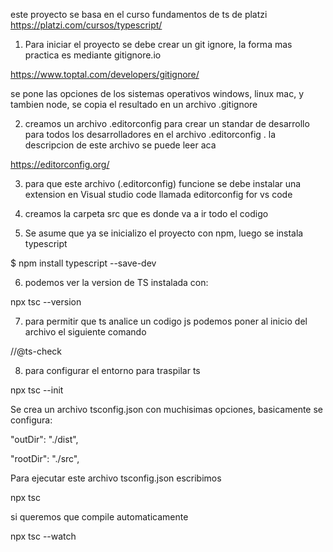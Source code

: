 este proyecto se basa en el curso fundamentos de ts de platzi https://platzi.com/cursos/typescript/

1. Para iniciar el proyecto se debe crear un git ignore, la forma mas practica es mediante gitignore.io 

https://www.toptal.com/developers/gitignore/

se pone las opciones de los sistemas operativos windows, linux mac, y tambien node, se copia el resultado en 
un archivo .gitignore

2. creamos un archivo .editorconfig para crear un standar de desarrollo para todos los desarrolladores en el archivo .editorconfig . la descripcion de este archivo se puede leer aca 

https://editorconfig.org/

3. para que este archivo (.editorconfig) funcione se debe instalar una extension en Visual studio code llamada editorconfig for vs code

4. creamos la carpeta src que es donde va a ir todo el codigo

5. Se asume que ya se inicializo el proyecto con npm, luego se instala typescript

$ npm install typescript --save-dev

6. podemos ver la version de TS instalada con:

npx tsc --version

7. para permitir que ts analice un codigo js podemos poner al inicio del archivo el siguiente comando

//@ts-check


8. para configurar el entorno para traspilar ts

npx tsc --init

Se crea un archivo tsconfig.json con muchisimas opciones, basicamente se configura:

"outDir": "./dist",    

"rootDir": "./src", 

Para ejecutar este archivo tsconfig.json escribimos

npx tsc

si queremos que compile automaticamente

npx tsc --watch


